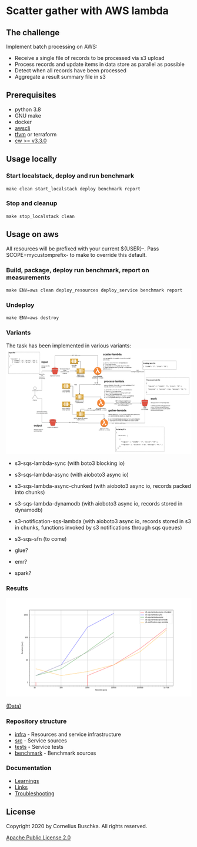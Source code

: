 # Scatter gather with AWS lambda

## The challenge
Implement batch processing on AWS:

* Receive a single file of records to be processed via s3 upload
* Process records and update items in data store as parallel as possible
* Detect when all records have been processed
* Aggregate a result summary file in s3

## Prerequisites
* python 3.8
* GNU make
* docker
* [awscli](https://docs.aws.amazon.com/de_de/cli/latest/userguide/cli-chap-install.html)
* [tfvm](https://github.com/cbuschka/tfvm) or terraform
* [cw >= v3.3.0](https://github.com/lucagrulla/cw)

## Usage locally

### Start localstack, deploy and run benchmark
```
make clean start_localstack deploy benchmark report
```

### Stop and cleanup
```
make stop_localstack clean
```

## Usage on aws

All resources will be prefixed with your current ${USER}-. Pass
SCOPE=mycustomprefix- to make to override this default.

### Build, package, deploy run benchmark, report on measurements
```
make ENV=aws clean deploy_resources deploy_service benchmark report
```

### Undeploy
```
make ENV=aws destroy
```

### Variants
The task has been implemented in various variants:
![s3-sqs-lambda](./doc/s3-sqs-lambda-overview.png)
* s3-sqs-lambda-sync (with boto3 blocking io)
* s3-sqs-lambda-async (with aioboto3 async io)
* s3-sqs-lambda-async-chunked (with aioboto3 async io, records packed into chunks)
* s3-sqs-lambda-dynamodb (with aioboto3 async io, records stored in dynamodb)
* s3-notification-sqs-lambda (with aioboto3 async io, records stored in s3 in chunks, functions invoked by s3 notifications through sqs queues)

* s3-sqs-sfn (to come)
* glue?
* emr?
* spark?

### Results
![Results](./doc/report.png)

[(Data)](./measurements.csv)

### Repository structure
* [infra](./infra) - Resources and service infrastructure
* [src](./src) - Service sources
* [tests](./tests) - Service tests
* [benchmark](./benchmark) - Benchmark sources

### Documentation
* [Learnings](./doc/learnings.md)
* [Links](./doc/links.md)
* [Troubleshooting](./doc/troubleshooting.md)

## License
Copyright 2020 by Cornelius Buschka. All rights reserved.

[Apache Public License 2.0](./license.txt)
